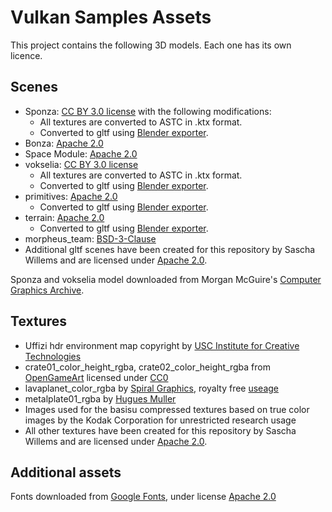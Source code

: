 # Vulkan Samples Assets

This project contains the following 3D models. Each one has its own licence.

## Scenes

- Sponza: [CC BY 3.0 license](https://creativecommons.org/licenses/by/3.0/) with the following modifications:
   - All textures are converted to ASTC in .ktx format.
   - Converted to gltf using [Blender exporter](https://github.com/KhronosGroup/glTF-Blender-IO).
- Bonza: [Apache 2.0](http://www.apache.org/licenses/LICENSE-2.0)
- Space Module: [Apache 2.0](http://www.apache.org/licenses/LICENSE-2.0)
- vokselia: [CC BY 3.0 license](https://creativecommons.org/licenses/by/3.0/)
  - All textures are converted to ASTC in .ktx format.
  - Converted to gltf using [Blender exporter](https://github.com/KhronosGroup/glTF-Blender-IO).
- primitives: [Apache 2.0](http://www.apache.org/licenses/LICENSE-2.0)
  - Converted to gltf using [Blender exporter](https://github.com/KhronosGroup/glTF-Blender-IO).
- terrain: [Apache 2.0](http://www.apache.org/licenses/LICENSE-2.0)
  - Converted to gltf using [Blender exporter](https://github.com/KhronosGroup/glTF-Blender-IO).
- morpheus_team: [BSD-3-Clause](https://opensource.org/license/bsd-3-clause/)
- Additional gltf scenes have been created for this repository by Sascha Willems and are licensed under [Apache 2.0](http://www.apache.org/licenses/LICENSE-2.0).

Sponza and vokselia model downloaded from Morgan McGuire's [Computer Graphics Archive](https://casual-effects.com/data).

## Textures

- Uffizi hdr environment map copyright by [USC Institute for Creative Technologies](http://gl.ict.usc.edu/Data/HighResProbes/)
- crate01_color_height_rgba, crate02_color_height_rgba from [OpenGameArt](https://opengameart.org) licensed under [CC0](https://creativecommons.org/publicdomain/zero/1.0/)
- lavaplanet_color_rgba by [Spiral Graphics](http://spiralgraphics.biz), royalty free [useage](http://spiralgraphics.biz/packs/usage_rights.htm)
- metalplate01_rgba by [Hugues Muller](https://www.deviantart.com/yughues)
- Images used for the basisu compressed textures based on true color images by the Kodak Corporation for unrestricted research usage
- All other textures have been created for this repository by Sascha Willems and are licensed under [Apache 2.0](http://www.apache.org/licenses/LICENSE-2.0).

## Additional assets

Fonts downloaded from [Google Fonts](https://fonts.google.com), under license [Apache 2.0](http://www.apache.org/licenses/LICENSE-2.0)
